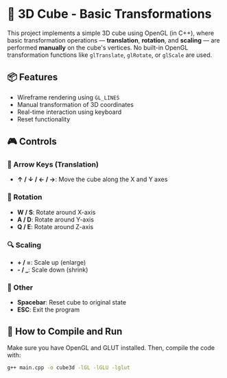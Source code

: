 # 🧊 3D Cube - Basic Transformations

This project implements a simple 3D cube using OpenGL (in C++), where basic transformation operations — **translation**, **rotation**, and **scaling** — are performed **manually** on the cube's vertices. No built-in OpenGL transformation functions like `glTranslate`, `glRotate`, or `glScale` are used.

## 📦 Features

- Wireframe rendering using `GL_LINES`
- Manual transformation of 3D coordinates
- Real-time interaction using keyboard
- Reset functionality

## 🎮 Controls

### 🔼 Arrow Keys (Translation)

- **↑ / ↓ / ← / →**: Move the cube along the X and Y axes

### 🔁 Rotation

- **W / S**: Rotate around X-axis
- **A / D**: Rotate around Y-axis
- **Q / E**: Rotate around Z-axis

### 🔍 Scaling

- **+ / =**: Scale up (enlarge)
- **- / \_**: Scale down (shrink)

### 🔄 Other

- **Spacebar**: Reset cube to original state
- **ESC**: Exit the program

## 🚀 How to Compile and Run

Make sure you have OpenGL and GLUT installed. Then, compile the code with:

```bash
g++ main.cpp -o cube3d -lGL -lGLU -lglut
```
